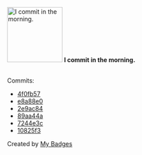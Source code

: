 <img src="https://github.com/my-badges/my-badges/blob/master/src/all-badges/time-of-commit/morning-commits.png?raw=true" alt="I commit in the morning." title="I commit in the morning." width="128">
<strong>I commit in the morning.</strong>
<br><br>

Commits:

- <a href="https://github.com/adib-yg/omp-ipc/commit/4f0fb57aed537a3e40d9aa32c810c4de0c8f1bb8">4f0fb57</a>
- <a href="https://github.com/adib-yg/omp-ipc/commit/e8a88e0c732376970cb381029991e9cdc66b997b">e8a88e0</a>
- <a href="https://github.com/adib-yg/omp-ipc/commit/2e9ac84635962739379e6178d63a2c5858ea2ab4">2e9ac84</a>
- <a href="https://github.com/adib-yg/omp-ipc/commit/89aa44abb0cb79d420c14f9559ebe0b2e8809922">89aa44a</a>
- <a href="https://github.com/adib-yg/openmp-server-installation/commit/7244e3c4a4baa7833aa4b1bfb711dcf025191d44">7244e3c</a>
- <a href="https://github.com/adib-yg/openmp-server-installation/commit/10825f39cbfe1c998b592fb3e504d7f8eef00ca9">10825f3</a>


Created by <a href="https://github.com/my-badges/my-badges">My Badges</a>